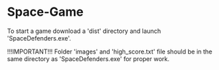 # Space-Game

To start a game download a 'dist' directory and launch 'SpaceDefenders.exe'. 

!!!IMPORTANT!!!
Folder 'images' and 'high_score.txt' file should be in the same directory as 'SpaceDefenders.exe' for proper work.